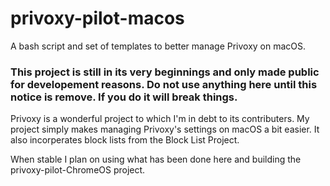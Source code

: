 # privoxy-pilot-macos
A bash script and set of templates to better manage Privoxy on macOS.

### **This project is still in its very beginnings and only made public for developement reasons. Do not use anything here until this notice is remove. If you do it will break things.** 

Privoxy is a wonderful project to which I'm in debt to its contributers. My project simply makes managing Privoxy's settings on macOS a bit easier. It also incorperates block lists from the Block List Project.

When stable I plan on using what has been done here and building the privoxy-pilot-ChromeOS project.

